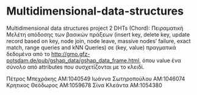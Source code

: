 # Multidimensional-data-structures
Multidimensional data structures project 2 DHTs (Chord): Πειραματική Μελέτη απόδοσης των βασικών πράξεων (insert key, delete key, update record based on key, node join, node leave, massive nodes’ failure, exact match, range queries and kNN Queries) σε (key, value) πραγματικά δεδομένα από το http://gmo.gfz-potsdam.de/pub/gshap_data/gshap_data_frame.html, όπου value ένα σύνολο από attributes που συσχετίζονται με το κλειδί.

Πέτρος Μπεχράκης ΑΜ:1040549
Ιωάννα Σωτηροπούλου ΑΜ:1046074
Κρητικος Θεόδωρος ΑΜ:1059678
Σίνα Κλεάντα ΑΜ:1054380
